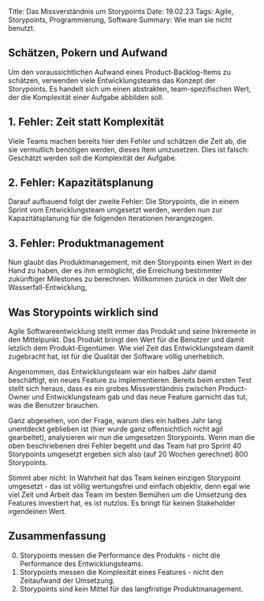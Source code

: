 Title: Das Missverständnis um Storypoints
Date: 19.02.23
Tags: Agile, Storypoints, Programmierung, Software
Summary: Wie man sie nicht benutzt.

## Schätzen, Pokern und Aufwand

Um den voraussichtlichen Aufwand eines Product-Backlog-Items zu schätzen, verwenden viele Entwicklungsteams das Konzept der Storypoints. Es handelt sich um einen abstrakten, team-spezifischen Wert, der die Komplexität einer Aufgabe abbilden soll.

## 1. Fehler: Zeit statt Komplexität

Viele Teams machen bereits hier den Fehler und schätzen die Zeit ab, die sie vermutlich benötigen werden, dieses Item umzusetzen. Dies ist falsch: Geschätzt werden soll die Komplexität der Aufgabe.

## 2. Fehler: Kapazitätsplanung

Darauf aufbauend folgt der zweite Fehler: Die Storypoints, die in einem Sprint vom Entwicklungsteam umgesetzt werden, werden nun zur Kapazitätsplanung für die folgenden Iterationen herangezogen. 

## 3. Fehler: Produktmanagement

Nun glaubt das Produktmanagement, mit den Storypoints einen Wert in der Hand zu haben, der es ihm ermöglicht, die Erreichung bestimmter zukünftiger Milestones zu berechnen.
Willkommen zurück in der Welt der Wasserfall-Entwicklung,

## Was Storypoints wirklich sind

Agile Softwareentwicklung stellt immer das Produkt und seine Inkremente in den Mittelpunkt. Das Produkt bringt den Wert für die Benutzer und damit letzlich dem Produkt-Eigentümer. Wie viel Zeit das Entwicklungsteam damit zugebracht hat, ist für die Qualität der Software völlig unerheblich.

Angenommen, das Entwicklungsteam war ein halbes Jahr damit beschäftigt, ein neues Feature zu implementieren. Bereits beim ersten Test stellt sich heraus, dass es ein grobes Missverständnis zwischen Product-Owner und Entwicklungsteam gab und das neue Feature garnicht das tut, was die Benutzer brauchen. 

Ganz abgesehen, von der Frage, warum dies ein halbes Jahr lang unentdeckt geblieben ist (hier wurde ganz offensichtlich nicht agil gearbeitet), analysieren wir nun die umgesetzen Storypoints.
Wenn man die oben beschriebenen drei Fehler begeht und das Team hat pro Sprint 40 Storypoints umgesetzt ergeben sich also (auf 20 Wochen gerechnet) 800 Storypoints.

Stimmt aber nicht: In Wahrheit hat das Team keinen einzigen Storypoint umgesetzt - das ist völlig wertungsfrei und einfach objektiv, denn egal wie viel Zeit und Arbeit das Team im besten Bemühen um die Umsetzung des Features investiert hat, es ist nutzlos. Es bringt für keinen Stakeholder irgendeinen Wert.

## Zusammenfassung

0. Storypoints messen die Performance des Produkts - nicht die Performance des Entwicklungsteams.
0. Storypoints messen die Komplexität eines Features - nicht den Zeitaufwand der Umsetzung.
0. Storypoints sind kein Mittel für das langfristige Produktmanagement.

